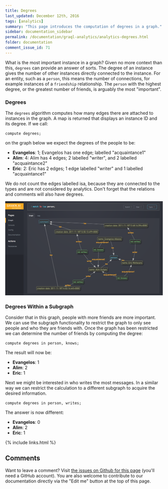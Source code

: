 ```yaml
---
title: Degrees
last_updated: December 12th, 2016
tags: [analytics]
summary: "This page introduces the computation of degrees in a graph."
sidebar: documentation_sidebar
permalink: /documentation/graql-analytics/analytics-degrees.html
folder: documentation
comment_issue_id: 71
---
```


What is the most important instance in a graph? Given no more context than this, `degrees` can provide an answer of
sorts. The degree of an instance gives the number of other instances directly connected to the instance. For an entity, such as
a `person`, this means the number of connections, for example instances of a `friendship` relationship. The `person` with the highest degree, or the greatest number of friends, is arguably the most "important".

### Degrees

The `degrees` algorithm computes how many edges there are attached to instances in the graph. A map is returned
that displays an instance ID and its degree. If we call:

```
compute degrees;
```

on the graph below we expect the degrees of the people to be: 

* **Evangelos**: 1; Evangelos has one edge; labelled "acquaintance1"
* **Alim**: 4: Alim has 4 edges; 2 labelled "writer", and 2 labelled "acquaintance2"
* **Eric**: 2: Eric has 2 edges; 1 edge labelled "writer" and 1 labelled "acquaintance1"

We do not count the edges labelled isa, because they are connected to the types and are not considered by analytics.
Don't forget that the relations and comments will also have degrees.

![A simple social network.](/images/analytics_degree_full.png)

### Degrees Within a Subgraph

Consider that in this graph, people with more friends are more important. We can use the subgraph functionality to restrict the graph to only see people and who they are friends with. Once the graph has been restricted we can determine the number of friends by computing the degree:

```
compute degrees in person, knows;
```

The result will now be: 

* **Evangelos**: 1
* **Alim**: 2
* **Eric**: 1

Next we might be interested in who writes the most messages. In a similar way we can restrict the calculation to a different subgraph to acquire the desired information.

```
compute degrees in person, writes;
```

The answer is now different: 

* **Evangelos**: 0
* **Alim**: 2
* **Eric**: 1

{% include links.html %}

## Comments
Want to leave a comment? Visit <a href="https://github.com/graknlabs/docs/issues/71" target="_blank">the issues on Github for this page</a> (you'll need a GitHub account). You are also welcome to contribute to our documentation directly via the "Edit me" button at the top of this page.
